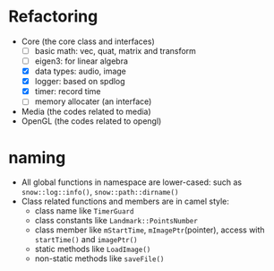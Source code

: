 # Refactoring
- Core (the core class and interfaces)
    - [ ] basic math: vec, quat, matrix and transform
    - [ ] eigen3: for linear algebra
    - [x] data types: audio, image
    - [x] logger: based on spdlog
    - [x] timer: record time
    - [ ] memory allocater (an interface)
- Media (the codes related to media)
- OpenGL (the codes related to opengl)

# naming
- All global functions in namespace are lower-cased: such as `snow::log::info()`, `snow::path::dirname()`
- Class related functions and members are in camel style:
    - class name like `TimerGuard`
    - class constants like `Landmark::PointsNumber`
    - class member like `mStartTime`, `mImagePtr`(pointer), access with `startTime()` and `imagePtr()`
    - static methods like `LoadImage()`
    - non-static methods like `saveFile()`
